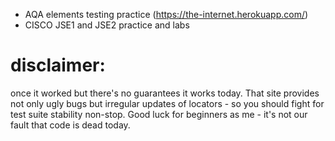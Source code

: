 - AQA elements testing practice (https://the-internet.herokuapp.com/)
- CISCO JSE1 and JSE2 practice and labs
# disclaimer:
once it worked but there's no guarantees it works today. That site provides not only ugly bugs but irregular updates of locators - so you should fight for test suite stability non-stop. Good luck for beginners as me - it's not our fault that code is dead today.